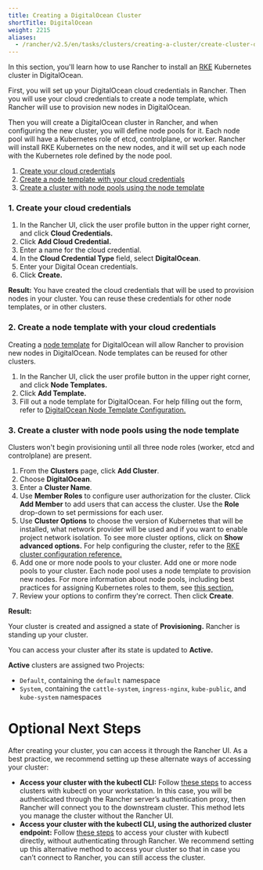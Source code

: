 ```yaml
---
title: Creating a DigitalOcean Cluster
shortTitle: DigitalOcean
weight: 2215
aliases:
  - /rancher/v2.5/en/tasks/clusters/creating-a-cluster/create-cluster-digital-ocean/
---
```

In this section, you'll learn how to use Rancher to install an [RKE](https://rancher.com/docs/rke/latest/en/) Kubernetes cluster in DigitalOcean.

First, you will set up your DigitalOcean cloud credentials in Rancher. Then you will use your cloud credentials to create a node template, which Rancher will use to provision new nodes in DigitalOcean. 

Then you will create a DigitalOcean cluster in Rancher, and when configuring the new cluster, you will define node pools for it. Each node pool will have a Kubernetes role of etcd, controlplane, or worker. Rancher will install RKE Kubernetes on the new nodes, and it will set up each node with the Kubernetes role defined by the node pool.


1. [Create your cloud credentials](#1-create-your-cloud-credentials)
2. [Create a node template with your cloud credentials](#2-create-a-node-template-with-your-cloud-credentials)
3. [Create a cluster with node pools using the node template](#3-create-a-cluster-with-node-pools-using-the-node-template)

### 1. Create your cloud credentials

1. In the Rancher UI, click the user profile button in the upper right corner, and click **Cloud Credentials.**
1. Click **Add Cloud Credential.**
1. Enter a name for the cloud credential.
1. In the **Cloud Credential Type** field, select **DigitalOcean**.
1. Enter your Digital Ocean credentials.
1. Click **Create.**

**Result:** You have created the cloud credentials that will be used to provision nodes in your cluster. You can reuse these credentials for other node templates, or in other clusters. 

### 2. Create a node template with your cloud credentials

Creating a [node template]({{<baseurl>}}/rancher/v2.5/en/cluster-provisioning/rke-clusters/node-pools/#node-templates) for DigitalOcean will allow Rancher to provision new nodes in DigitalOcean. Node templates can be reused for other clusters.

1. In the Rancher UI, click the user profile button in the upper right corner, and click **Node Templates.**
1. Click **Add Template.**
1. Fill out a node template for DigitalOcean. For help filling out the form, refer to [DigitalOcean Node Template Configuration.](./do-node-template-config)

### 3. Create a cluster with node pools using the node template

Clusters won't begin provisioning until all three node roles (worker, etcd and controlplane) are present.

1. From the **Clusters** page, click **Add Cluster**.
1. Choose **DigitalOcean**.
1. Enter a **Cluster Name**.
1. Use **Member Roles** to configure user authorization for the cluster. Click **Add Member** to add users that can access the cluster. Use the **Role** drop-down to set permissions for each user.
1. Use **Cluster Options** to choose the version of Kubernetes that will be installed, what network provider will be used and if you want to enable project network isolation. To see more cluster options, click on **Show advanced options.** For help configuring the cluster, refer to the [RKE cluster configuration reference.]({{<baseurl>}}/rancher/v2.5/en/cluster-provisioning/rke-clusters/options)
1. Add one or more node pools to your cluster. Add one or more node pools to your cluster. Each node pool uses a node template to provision new nodes. For more information about node pools, including best practices for assigning Kubernetes roles to them, see [this section.]({{<baseurl>}}/rancher/v2.5/en/cluster-provisioning/rke-clusters/node-pools) 
1. Review your options to confirm they're correct. Then click **Create**.

**Result:** 

Your cluster is created and assigned a state of **Provisioning.** Rancher is standing up your cluster.

You can access your cluster after its state is updated to **Active.**

**Active** clusters are assigned two Projects: 

- `Default`, containing the `default` namespace
- `System`, containing the `cattle-system`, `ingress-nginx`, `kube-public`, and `kube-system` namespaces
# Optional Next Steps

After creating your cluster, you can access it through the Rancher UI. As a best practice, we recommend setting up these alternate ways of accessing your cluster:

- **Access your cluster with the kubectl CLI:** Follow [these steps]({{<baseurl>}}/rancher/v2.5/en/cluster-admin/cluster-access/kubectl/#accessing-clusters-with-kubectl-on-your-workstation) to access clusters with kubectl on your workstation. In this case, you will be authenticated through the Rancher server’s authentication proxy, then Rancher will connect you to the downstream cluster. This method lets you manage the cluster without the Rancher UI.
- **Access your cluster with the kubectl CLI, using the authorized cluster endpoint:** Follow [these steps]({{<baseurl>}}/rancher/v2.5/en/cluster-admin/cluster-access/kubectl/#authenticating-directly-with-a-downstream-cluster) to access your cluster with kubectl directly, without authenticating through Rancher. We recommend setting up this alternative method to access your cluster so that in case you can’t connect to Rancher, you can still access the cluster.